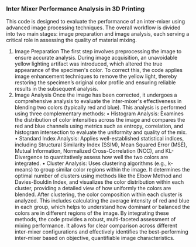 ### Inter Mixer Performance Analysis in 3D Printing

This code is designed to evaluate the performance of an inter-mixer using advanced image processing techniques. The overall workflow is divided into two main stages: image preparation and image analysis, each serving a critical role in assessing the quality of material mixing.
1. Image Preparation
The first step involves preprocessing the image to ensure accurate analysis. During image acquisition, an unavoidable yellow lighting artifact was introduced, which altered the true appearance of the specimen's color. To correct this, the code applies image enhancement techniques to remove the yellow light, thereby restoring the specimen’s original color profile and ensuring reliable results in the subsequent analysis.
2. Image Analysis
Once the image has been corrected, it undergoes a comprehensive analysis to evaluate the inter-mixer's effectiveness in blending two colors (typically red and blue). This analysis is performed using three complementary methods:
•	Histogram Analysis: Examines the distribution of color intensities across the image and compares the red and blue channels using metrics such as entropy, correlation, and histogram intersection to evaluate the uniformity and quality of the mix.
•	Standard Index Analysis: Applies well-established statistical indices, including Structural Similarity Index (SSIM), Mean Squared Error (MSE), Mutual Information, Normalized Cross-Correlation (NCC), and KL-Divergence to quantitatively assess how well the two colors are integrated.
•	Cluster Analysis: Uses clustering algorithms (e.g., k-means) to group similar color regions within the image. It determines the optimal number of clusters using methods like the Elbow Method and Davies-Bouldin Index, and visualizes the color distribution within each cluster, providing a detailed view of how uniformly the colors are blended.
After clustering, the color composition within each cluster is analyzed. This includes calculating the average intensity of red and blue in each group, which helps to understand how dominant or balanced the colors are in different regions of the image.
By integrating these methods, the code provides a robust, multi-faceted assessment of mixing performance. It allows for clear comparison across different inter-mixer configurations and effectively identifies the best-performing inter-mixer based on objective, quantifiable image characteristics.
